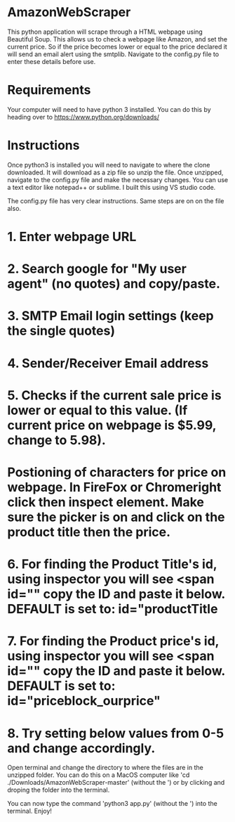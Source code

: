# AmazonWebScraper
This python application will scrape through a HTML webpage using Beautiful Soup. This allows us to check a webpage like Amazon, and set the current price. So if the price becomes lower or equal to the price declared it will send an email alert using the smtplib. Navigate to the config.py file to enter these details before use.

# Requirements
Your computer will need to have python 3 installed. You can do this by heading over to https://www.python.org/downloads/

# Instructions
Once python3 is installed you will need to navigate to where the clone downloaded. It will download as a zip file so unzip the file. Once unzipped, navigate to the config.py file and make the necessary changes. You can use a text editor like notepad++ or sublime. I built this using VS studio code.

The config.py file has very clear instructions. Same steps are on on the file also.

# 1.  Enter webpage URL 

# 2.  Search google for "My user agent" (no quotes) and copy/paste.

# 3.  SMTP Email login settings (keep the single quotes)

# 4.  Sender/Receiver Email address
 
# 5.  Checks if the current sale price is lower or equal to this value. (If current price on webpage is $5.99, change to 5.98). 

# Postioning of characters for price on webpage. In FireFox or Chromeright click then inspect element. Make sure the picker is on and click on the product title then the price.

# 6.  For finding the Product Title's id, using inspector you will see <span id="" copy the ID and paste it below. DEFAULT is set to: id="productTitle

# 7.  For finding the Product price's id, using inspector you will see <span id="" copy the ID and paste it below. DEFAULT is set to: id="priceblock_ourprice"

# 8.  Try setting below values from 0-5 and change accordingly.

Open terminal and change the directory to where the files are in the unzipped folder. You can do this on a MacOS computer like 'cd ./Downloads/AmazonWebScraper-master' (without the ') or by clicking and droping the folder into the terminal.

You can now type the command 'python3 app.py' (without the ') into the terminal. 
Enjoy!
